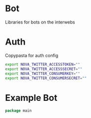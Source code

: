 # Bot

Libraries for bots on the interwebs

# Auth

Copypasta for auth config

```bash
export NOVA_TWITTER_ACCESSTOKEN=""
export NOVA_TWITTER_ACCESSSECRET=""
export NOVA_TWITTER_CONSUMERKEY=""
export NOVA_TWITTER_CONSUMERSECRET=""
```

# Example Bot 

```go 
package main 



```


